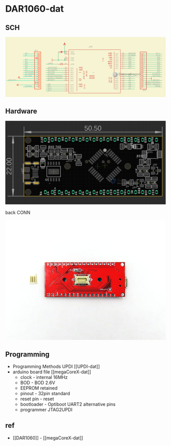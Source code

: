 
# DAR1060-dat 


## SCH 

![](2023-11-01-18-40-07.png)

## Hardware 

![](2023-11-01-18-41-42.png)

back CONN

![](2022-08-09-16-01-44.png)

## Programming 


- Programming Methods UPDI  [[UPDI-dat]]
- arduino board file [[megaCoreX-dat]]
    - clock - internal 16MHz
    - BOD - BOD 2.6V
    - EEPROM retained
    - pinout - 32pin standard
    - reset pin - reset
    - bootloader - Optiboot UART2 alternative pins
    - programmer JTAG2UPDI


## ref 

- [[DAR1060]] - [[megaCoreX-dat]]